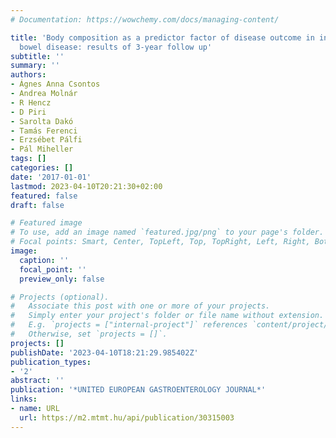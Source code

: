 ```yaml
---
# Documentation: https://wowchemy.com/docs/managing-content/

title: 'Body composition as a predictor factor of disease outcome in inflammatory
  bowel disease: results of 3-year follow up'
subtitle: ''
summary: ''
authors:
- Ágnes Anna Csontos
- Andrea Molnár
- R Hencz
- D Piri
- Sarolta Dakó
- Tamás Ferenci
- Erzsébet Pálfi
- Pál Miheller
tags: []
categories: []
date: '2017-01-01'
lastmod: 2023-04-10T20:21:30+02:00
featured: false
draft: false

# Featured image
# To use, add an image named `featured.jpg/png` to your page's folder.
# Focal points: Smart, Center, TopLeft, Top, TopRight, Left, Right, BottomLeft, Bottom, BottomRight.
image:
  caption: ''
  focal_point: ''
  preview_only: false

# Projects (optional).
#   Associate this post with one or more of your projects.
#   Simply enter your project's folder or file name without extension.
#   E.g. `projects = ["internal-project"]` references `content/project/deep-learning/index.md`.
#   Otherwise, set `projects = []`.
projects: []
publishDate: '2023-04-10T18:21:29.985402Z'
publication_types:
- '2'
abstract: ''
publication: '*UNITED EUROPEAN GASTROENTEROLOGY JOURNAL*'
links:
- name: URL
  url: https://m2.mtmt.hu/api/publication/30315003
---
```

